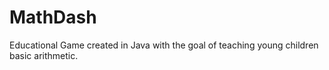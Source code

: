 # MathDash
Educational Game created in Java with the goal of teaching young children basic arithmetic.
